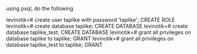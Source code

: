 using psql, do the following 

levinotik=# create user taplike with password 'taplike';
CREATE ROLE
levinotik=# create database taplike;
CREATE DATABASE
levinotik=# create database taplike_test;
CREATE DATABASE
levinotik=# grant all privileges on database taplike to taplike;
GRANT
levinotik=# grant all privileges on database taplike_test to taplike;
GRANT
